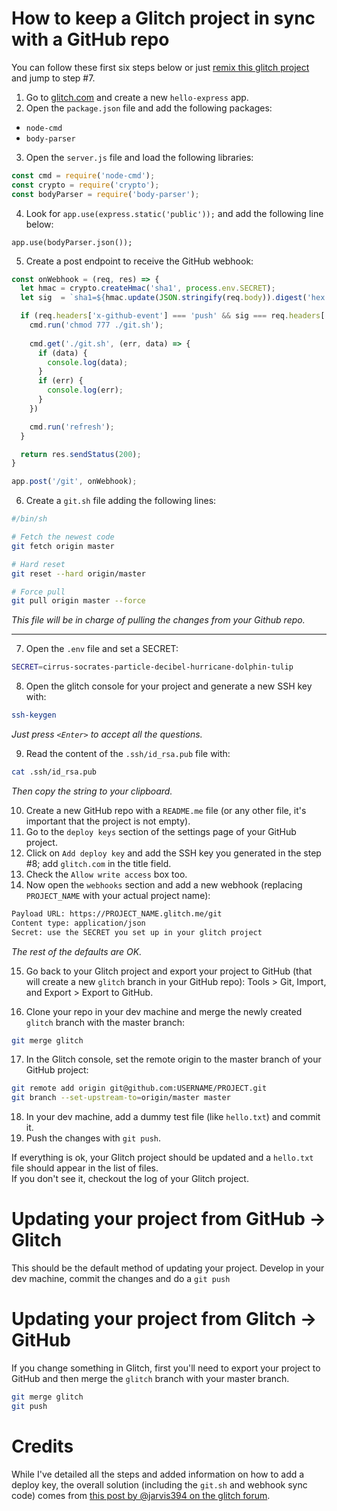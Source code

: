# How to keep a Glitch project in sync with a GitHub repo

You can follow these first six steps below or just [remix this glitch project](https://glitch.com/~glitchub) and jump to step #7.

1. Go to [glitch.com](http://glitch.com) and create a new `hello-express` app.
2. Open the `package.json` file and add the following packages:

  - `node-cmd`
  - `body-parser`

3. Open the `server.js` file and load the following libraries:

```js
const cmd = require('node-cmd');
const crypto = require('crypto'); 
const bodyParser = require('body-parser');
```

4. Look for `app.use(express.static('public'));` and add the following line below:

`app.use(bodyParser.json());`

5. Create a post endpoint to receive the GitHub webhook:

```js
const onWebhook = (req, res) => {
  let hmac = crypto.createHmac('sha1', process.env.SECRET);
  let sig  = `sha1=${hmac.update(JSON.stringify(req.body)).digest('hex')}`;

  if (req.headers['x-github-event'] === 'push' && sig === req.headers['x-hub-signature']) {
    cmd.run('chmod 777 ./git.sh'); 
    
    cmd.get('./git.sh', (err, data) => {  
      if (data) {
        console.log(data);
      }
      if (err) {
        console.log(err);
      }
    })

    cmd.run('refresh');
  }

  return res.sendStatus(200);
}

app.post('/git', onWebhook);
```

6. Create a `git.sh` file adding the following lines:

```bash
#/bin/sh

# Fetch the newest code
git fetch origin master

# Hard reset
git reset --hard origin/master

# Force pull
git pull origin master --force
```

*This file will be in charge of pulling the changes from your Github repo.*

----

7. Open the `.env` file and set a SECRET:

```bash
SECRET=cirrus-socrates-particle-decibel-hurricane-dolphin-tulip
```

8. Open the glitch console for your project and generate a new SSH key with:

```bash 
ssh-keygen
```

*Just press `<Enter>` to accept all the questions.*

9. Read the content of the `.ssh/id_rsa.pub` file with:

```bash 
cat .ssh/id_rsa.pub
```

*Then copy the string to your clipboard.*

10. Create a new GitHub repo with a `README.me` file (or any other file, it's important that the project is not empty).
11. Go to the `deploy keys` section of the settings page of your GitHub project.
12. Click on `Add deploy key` and add the SSH key you generated in the step #8; add `glitch.com` in the title field.
13. Check the `Allow write access` box too.
14. Now open the `webhooks` section and add a new webhook (replacing `PROJECT_NAME` with your actual project name):

```html
Payload URL: https://PROJECT_NAME.glitch.me/git
Content type: application/json
Secret: use the SECRET you set up in your glitch project
```
*The rest of the defaults are OK.*

15. Go back to your Glitch project and export your project to GitHub (that will create a new `glitch` branch in your GitHub repo): Tools > Git, Import, and Export > Export to GitHub.

16. Clone your repo in your dev machine and merge the newly created `glitch` branch with the master branch:

```bash 
git merge glitch
```

17. In the Glitch console, set the remote origin to the master branch of your GitHub project:

```bash
git remote add origin git@github.com:USERNAME/PROJECT.git
git branch --set-upstream-to=origin/master master
```

18. In your dev machine, add a dummy test file (like `hello.txt`) and commit it.
19. Push the changes with `git push`. 

If everything is ok, your Glitch project should be updated and a `hello.txt` file should appear in the list of files.   
If you don't see it, checkout the log of your Glitch project.

# Updating your project from GitHub → Glitch

This should be the default method of updating your project. Develop in your dev machine, commit the changes and do a `git push`

# Updating your project from Glitch → GitHub

If you change something in Glitch, first you'll need to export your project to GitHub and then merge the `glitch` branch with your master branch.

```bash 
git merge glitch
git push
```

# Credits

While I've detailed all the steps and added  information on how to add a deploy key, the overall solution (including the `git.sh` and webhook sync code) comes from [this post by @jarvis394 on the glitch forum](https://support.glitch.com/t/tutorial-how-to-auto-update-your-project-with-github/8124). 



